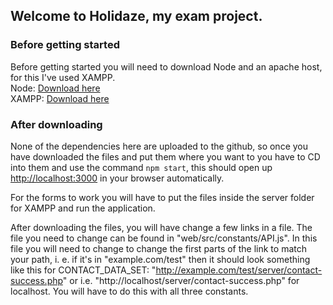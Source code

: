 ## Welcome to Holidaze, my exam project.

### Before getting started

Before getting started you will need to download Node and an apache host, for this I've used XAMPP.</br>
Node: [Download here](https://nodejs.org/en/)</br>
XAMPP: [Download here](https://www.apachefriends.org/index.html)

### After downloading
None of the dependencies here are uploaded to the github, so once you have downloaded the files and put them where you want to you have to CD into them and use the command `npm start`, this should open up [http://localhost:3000](http://localhost:3000) in your browser automatically.

For the forms to work you will have to put the files inside the server folder for XAMPP and run the application.

After downloading the files, you will have change a few links in a file. The file you need to change can be found in "web/src/constants/API.js". In this file you will need to change to change the first parts of the link to match your path, i. e. if it's in "example.com/test" then it should look something like this for CONTACT_DATA_SET: "http://example.com/test/server/contact-success.php" or i.e. "http://localhost/server/contact-success.php" for localhost. You will have to do this with all three constants.
